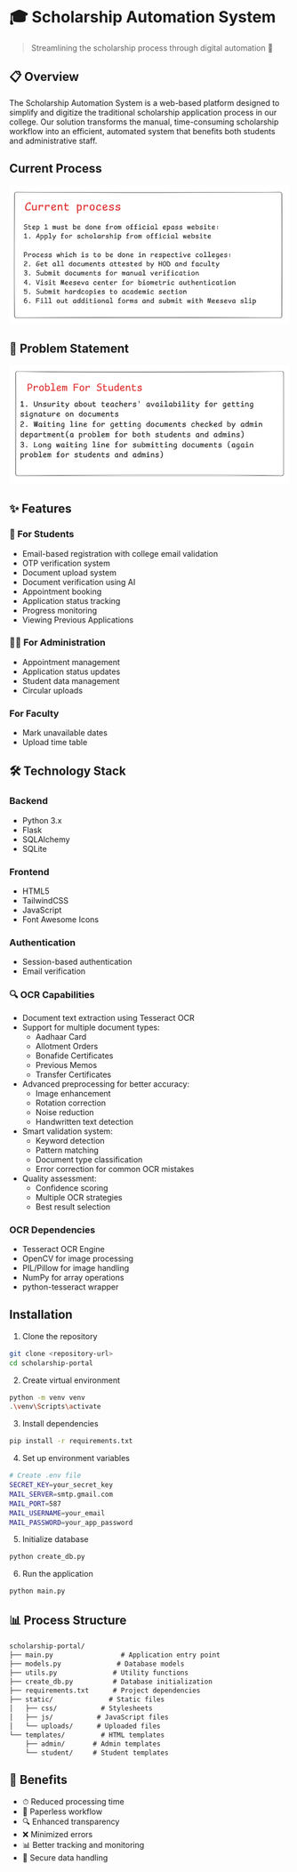 # 🎓 Scholarship Automation System
> Streamlining the scholarship process through digital automation 🚀

## 📋 Overview

The Scholarship Automation System is a web-based platform designed to simplify and digitize the traditional scholarship application process in our college. Our solution transforms the manual, time-consuming scholarship workflow into an efficient, automated system that benefits both students and administrative staff.

## Current Process

![Current Process Diagram](./assets/image.png)


## 🎯 Problem Statement

![Problem Statement Diagram](./assets/image-1.png)


## ✨ Features
### 📱 For Students
- Email-based registration with college email validation
- OTP verification system
- Document upload system
- Document verification using AI
- Appointment booking
- Application status tracking
- Progress monitoring
- Viewing Previous Applications

### 👨‍💼 For Administration
- Appointment management
- Application status updates
- Student data management
- Circular uploads

### For Faculty
- Mark unavailable dates
- Upload time table 



## 🛠 Technology Stack

### Backend
- Python 3.x
- Flask
- SQLAlchemy
- SQLite

### Frontend
- HTML5
- TailwindCSS
- JavaScript
- Font Awesome Icons

### Authentication
- Session-based authentication
- Email verification

### 🔍 OCR Capabilities
- Document text extraction using Tesseract OCR
- Support for multiple document types:
  - Aadhaar Card
  - Allotment Orders
  - Bonafide Certificates
  - Previous Memos
  - Transfer Certificates
- Advanced preprocessing for better accuracy:
  - Image enhancement
  - Rotation correction
  - Noise reduction
  - Handwritten text detection
- Smart validation system:
  - Keyword detection
  - Pattern matching
  - Document type classification
  - Error correction for common OCR mistakes
- Quality assessment:
  - Confidence scoring
  - Multiple OCR strategies
  - Best result selection

### OCR Dependencies
- Tesseract OCR Engine
- OpenCV for image processing
- PIL/Pillow for image handling
- NumPy for array operations
- python-tesseract wrapper

## Installation

1. Clone the repository
```bash
git clone <repository-url>
cd scholarship-portal
```

2. Create virtual environment
```bash
python -m venv venv
.\venv\Scripts\activate
```

3. Install dependencies
```bash
pip install -r requirements.txt
```

4. Set up environment variables
```bash
# Create .env file
SECRET_KEY=your_secret_key
MAIL_SERVER=smtp.gmail.com
MAIL_PORT=587
MAIL_USERNAME=your_email
MAIL_PASSWORD=your_app_password
```

5. Initialize database
```bash
python create_db.py
```

6. Run the application
```bash
python main.py
```


## 📊 Process Structure

```
scholarship-portal/
├── main.py                 # Application entry point
├── models.py              # Database models
├── utils.py              # Utility functions
├── create_db.py          # Database initialization
├── requirements.txt      # Project dependencies
├── static/              # Static files
│   ├── css/           # Stylesheets
│   ├── js/           # JavaScript files
│   └── uploads/      # Uploaded files
└── templates/         # HTML templates
    ├── admin/       # Admin templates
    └── student/     # Student templates
```


## 🌟 Benefits

- ⏱ Reduced processing time
- 📝 Paperless workflow
- 🔍 Enhanced transparency
- ❌ Minimized errors
- 📊 Better tracking and monitoring
- 🔐 Secure data handling
